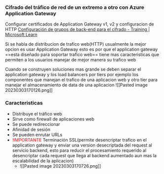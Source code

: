 ### Cifrado del tráfico de red de un extremo a otro con Azure Application Gateway
Configurar certificados de Application Gateway v1, v2 y configuracion de HTTP
[Configuración de grupos de back-end para el cifrado - Training | Microsoft Learn](https://learn.microsoft.com/es-es/training/modules/end-to-end-encryption-with-app-gateway/3-configure-backend-pools-for-encryption)

Si se habla de distribucion de trafico web(HTTP) usualmente la mejor opcion es usar Application Gateway esto es por que el application gateway ==esta diseñado para soportar trafico web== tiene mas caracteristicas que permiten a los usuarios manejar de mejor manera su trafico web

Cuando se construyen soluciones mas grande se deben separar el application gateway y los load balancers por tiers por ejemplo los componentes que manejan el trafico de una aplicacion web y otro tier para manejar el almacenamiento de data de una aplicacion
![[Pasted image 20230303170126.png]]

### Caracteristicas
-   Distribuye el tráfico web
-   Sirve como firewall de aplicaciones web
-   Se puede redireccionar
-   Afinidad de sesión
-   Se pueden enrutar URLs
-   <font color="red">!IMPORTANTE</font> Terminación SSL(permite desencriptar trafico en el application gateway y enviar una version desecriptada del request al servicio backend, esto para reducir el procesamiento requerido al desencriptar cada request que llega al backend aumentado aun mas la escalabilidad de la aplicacion)
	- ![[Pasted image 20230303170726.png]]